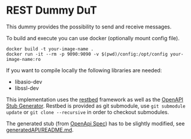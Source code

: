 # REST Dummy DuT

This dummy provides the possibility to send and receive messages.

To build and execute you can use docker (optionally mount config file).

```shell
docker build -t your-image-name .
docker run -it --rm -p 9090:9090 -v $(pwd)/config:/opt/config your-image-name:ro
```

If you want to compile locally the following libraries are needed:

- libasio-dev
- libssl-dev

This implementation uses the [restbed](https://github.com/Corvusoft/restbed) framework as well as
the [OpenAPI Stub Generator](https://github.com/OpenAPITools/openapi-generator). Restbed is provided as git submodule,
use `git submodule update` or `git clone --recursive` in order to checkout submodules.

The generated stub (from [OpenApi Spec](REST_Dummy_DuT.yaml)) has to be slightly modified,
see [generatedAPI/README.md](generatedAPI/README.md).